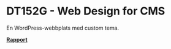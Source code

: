 # DT152G - Web Design for CMS

En WordPress-webbplats med custom tema.

[__Rapport__](https://github.com/albinronnkvist/Course_DT152G_WebDesignForCMS/blob/master/DT152G_essay_sv.pdf)
